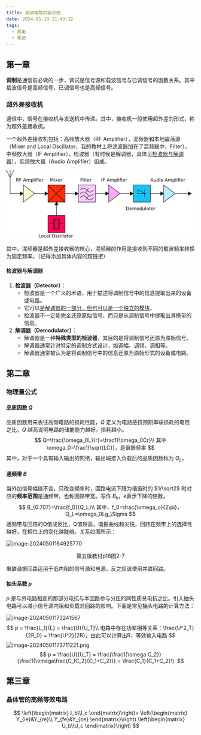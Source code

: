 ```yaml
---
title: 高频电路内容总结
date: 2024-05-10 21:43:32
tags:
  - 机电
  - 笔记
---
```


<!-- # 高频电路 -->

## 第一章

**调制**是通信前必做的一步，调试是信号源和载波信号与已调信号的函数关系。其中载波信号是高频信号，已调信号也是高频信号。

### 超外差接收机

通信中，信号在接收机与发送机中传递。其中，接收机一般使用超外差的形式，称为超外差接收机。

一个超外差接收机包括：高频放大器（RF Amplifier），混频器和本地震荡源（Mixer and Local Oscillator，我的教材上将滤波器加在了混频器中，Filter），中频放大器（IF Amplifier），检波器（有时候是解调器，具体见[检波器与解调器](#检波器与解调器)），低频放大器（Audio Amplifier）组成。

![img](.\高频电路.assets\1920px-Superhet2.svg.png)

其中，混频器是超外差接收器的核心，混频器的作用是接收到不同的载波频率转换为固定频率。（记得添加具体内容的超链接）

#### 检波器与解调器

1. **检波器（Detector）**：
   - 检波器是一个广义的术语，用于描述将调制信号中的信息提取出来的设备或电路。
   - 它可以<u>是解调器的一部分，但也可以是一个独立的模块</u>。
   - 检波器不一定能完全还原原始信号，而只是从调制信号中提取出其携带的信息。
2. **解调器（Demodulator）**：
   - 解调器是一种**特殊类型的检波器**，其目的是将调制信号还原为原始信号。
   - 解调器通常针对特定的调制方式设计，如调幅、调频、调相等。
   - 解调器通常被认为是将调制信号中的信息还原为原始形式的设备或电路。

## 第二章

### 物理量公式

#### 品质因数 $Q$

品质因数用来表征高频电路的损耗性能，$Q$ 定义为电路感抗预期串联损耗的电阻之比。$Q$ 越高说明电路的储能能力越好。损耗越小。
$$
Q=\frac{\omega_0L}{r}=\frac1{\omega_0Cr}\\
其中 \omega_0=\frac1{\sqrt{LC}}，是谐振频率
$$
其中，对于一个具有输入输出的网络，输出端接入负载后的品质因数称为 $Q_L$。

#### 通频带 $B$

当外加信号幅值不变，只改变频率时，回路电流下降为谐振时的 $1/\sqrt2$ 时对应的**频率范围**是通频带，也称回路带宽。写作 $B_k$，k表示下降的倍数。
$$
B_{0.707}=\frac{f_0}{Q_L}\\
其中，f_0=\frac{\omega_o}{2\pi}，Q_L=\omega_0Lg_\Sigma
$$
通频带与回路的Q值成反比，Q值越高，谐振曲线越尖锐，回路在频带上的选择性越好，在相位上的变化越陡峭。关系如图所示：

![image-20240501164925770](image-20240501164925770.png)

<center> 第五版教材p18图2-7 </center>

串联谐振回路适用于低内阻的信号源和电源，反之应该使用并联回路。

#### 抽头系数 $p$

$p$ 是与外电路相连的那部分电抗与本回路参与分压的同性质总电抗之比。引入抽头电路可以减小信号源内阻和负载对回路的影响。下面是常见抽头电路的计算方法：

![image-20240501173241567](image-20240501173241567.png)
$$
p = \frac{L_1}{L} = \frac{U}{U_T}\\
电路中存在功率相等关系：\frac{U^2_T}{2R_0} = \frac{U^2}{2R}，由此可以计算出R，等效输入电路
$$
![image-20240501173711221.png](image-20240501173711221.png)
$$
p = \frac{U}{U_T} = \frac{\frac1{\omega C_2}}{\frac1{\omega\frac{C_1C_2}{C_1+C_2}}} = \frac{C_1}{C_1+C_2}\\·
$$

## 第三章

### 晶体管的高频等效电路

$$
\left(\begin{matrix}
I_b\\I_c
\end{matrix}\right)=
\left(\begin{matrix}
Y_{ie}&Y_{re}\\
Y_{fe}&Y_{oe}
\end{matrix}\right)
\left(\begin{matrix}
U_b\\U_c
\end{matrix}\right)
$$
